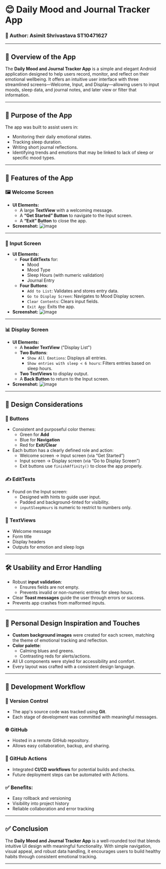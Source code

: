 # 😊 Daily Mood and Journal Tracker App

### 👤 Author: Asimit Shrivastava ST10471627

---

## 📱 Overview of the App
The **Daily Mood and Journal Tracker App** is a simple and elegant Android application designed to help users record, monitor, and reflect on their emotional wellbeing. It offers an intuitive user interface with three streamlined screens—Welcome, Input, and Display—allowing users to input moods, sleep data, and journal notes, and later view or filter that information.

---

## 🎯 Purpose of the App
The app was built to assist users in:
- Monitoring their daily emotional states.
- Tracking sleep duration.
- Writing short journal reflections.
- Identifying trends and emotions that may be linked to lack of sleep or specific mood types.

---

## 🌟 Features of the App

### 🖼️ Welcome Screen
- **UI Elements:**
  - A large **TextView** with a welcoming message.
  - A **“Get Started” Button** to navigate to the Input screen.
  - A **“Exit” Button** to close the app.
- **Screenshot:**
 ![image](https://github.com/user-attachments/assets/23d57d47-6fe1-45a4-8426-de1873a35693)



---

### 📝 Input Screen
- **UI Elements:**
  - **Four EditTexts** for:
    - Mood
    - Mood Type
    - Sleep Hours (with numeric validation)
    - Journal Entry
  - **Four Buttons**:
    - `Add to List`: Validates and stores entry data.
    - `Go to Display Screen`: Navigates to Mood Display screen.
    - `Clear Contents`: Clears input fields.
    - `Exit App`: Exits the app.
- **Screenshot:**
 ![image](https://github.com/user-attachments/assets/e9ccd221-522c-4687-98e7-afcc19be4fec)


---

### 📊 Display Screen
- **UI Elements:**
  - A **header TextView** ("Display List")
  - **Two Buttons**:
    - `Show All Emotions`: Displays all entries.
    - `Show entries with sleep < 6 hours`: Filters entries based on sleep hours.
  - **Two TextViews** to display output.
  - A **Back Button** to return to the Input screen.
- **Screenshot:**
  ![image](https://github.com/user-attachments/assets/ac035efb-f692-4b1c-b620-7e2480de056e)

  



---

## 🎨 Design Considerations

### 🔘 Buttons
- Consistent and purposeful color themes:
  - Green for **Add**
  - Blue for **Navigation**
  - Red for **Exit/Clear**
- Each button has a clearly defined role and action:
  - Welcome screen → Input screen (via “Get Started”)
  - Input screen → Display screen (via “Go to Display Screen”)
  - Exit buttons use `finishAffinity()` to close the app properly.

### ✍️ EditTexts
- Found on the Input screen:
  - Designed with hints to guide user input.
  - Padded and background-tinted for visibility.
  - `inputSleepHours` is numeric to restrict to numbers only.
  
### 📝 TextViews
- Welcome message
- Form title
- Display headers
- Outputs for emotion and sleep logs


---

## 🛠️ Usability and Error Handling
- Robust **input validation**:
  - Ensures fields are not empty.
  - Prevents invalid or non-numeric entries for sleep hours.
- Clear **Toast messages** guide the user through errors or success.
- Prevents app crashes from malformed inputs.

---

## 🎨 Personal Design Inspiration and Touches
- **Custom background images** were created for each screen, matching the theme of emotional tracking and reflection.
- **Color palette**:
  - Calming blues and greens.
  - Contrasting reds for alerts/actions.
- All UI components were styled for accessibility and comfort.
- Every layout was crafted with a consistent design language.


---

## 🔁 Development Workflow

### 🧠 Version Control
- The app's source code was tracked using **Git**.
- Each stage of development was committed with meaningful messages.

### 🌐 GitHub
- Hosted in a remote GitHub repository.
- Allows easy collaboration, backup, and sharing.

### 🤖 GitHub Actions
- Integrated **CI/CD workflows** for potential builds and checks.
- Future deployment steps can be automated with Actions.

### ✅ Benefits:
- Easy rollback and versioning
- Visibility into project history
- Reliable collaboration and error tracking

---

## ✅ Conclusion
The **Daily Mood and Journal Tracker App** is a well-rounded tool that blends intuitive UI design with meaningful functionality. With simple navigation, visual appeal, and robust data handling, it encourages users to build healthy habits through consistent emotional tracking.

---

